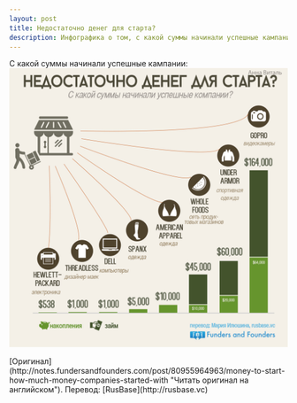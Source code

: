 ```yaml
---
layout: post
title: Недостаточно денег для старта?
description: Инфографика о том, с какой суммы начинали успешные кампании
---
```


С какой суммы начинали успешные кампании:
![Недостаточно денег для старта - инфографика](/img/nedostatochno-deneg-dlja-starta.jpg)
<p class="credits">[Оригинал](http://notes.fundersandfounders.com/post/80955964963/money-to-start-how-much-money-companies-started-with "Читать оригинал на английском"). Перевод: [RusBase](http://rusbase.vc)</p>
